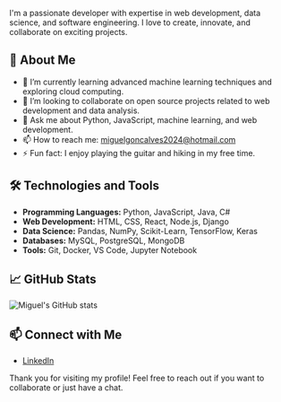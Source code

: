 
I'm a passionate developer with expertise in web development, data science, and software engineering. I love to create, innovate, and collaborate on exciting projects.

## 🚀 About Me

- 🌱 I’m currently learning advanced machine learning techniques and exploring cloud computing.
- 👯 I’m looking to collaborate on open source projects related to web development and data analysis.
- 💬 Ask me about Python, JavaScript, machine learning, and web development.
- 📫 How to reach me: [miguelgoncalves2024@hotmail.com](miguelgoncalves2024@hotmail.com)
- ⚡ Fun fact: I enjoy playing the guitar and hiking in my free time.

## 🛠️ Technologies and Tools

- **Programming Languages:** Python, JavaScript, Java, C#
- **Web Development:** HTML, CSS, React, Node.js, Django
- **Data Science:** Pandas, NumPy, Scikit-Learn, TensorFlow, Keras
- **Databases:** MySQL, PostgreSQL, MongoDB
- **Tools:** Git, Docker, VS Code, Jupyter Notebook

## 📈 GitHub Stats

![Miguel's GitHub stats](https://github-readme-stats.vercel.app/api?username=miguelgoncalves2024&show_icons=true&theme=radical)

## 📫 Connect with Me

- [LinkedIn](https://www.linkedin.com/in/miguel-gon%C3%A7alves-087195169/?locale=en_US)

Thank you for visiting my profile! Feel free to reach out if you want to collaborate or just have a chat.
